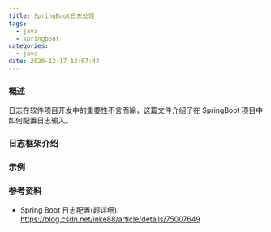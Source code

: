 ```yaml
---
title: SpringBoot日志处理
tags:
  - java 
  - springboot
categories:
  - java
date: 2020-12-17 12:07:43
---
```


### 概述

日志在软件项目开发中的重要性不言而喻，这篇文件介绍了在 SpringBoot 项目中如何配置日志输入。

<!-- more -->

### 日志框架介绍



### 示例



### 参考资料

- Spring Boot 日志配置(超详细): <https://blog.csdn.net/inke88/article/details/75007649> 
